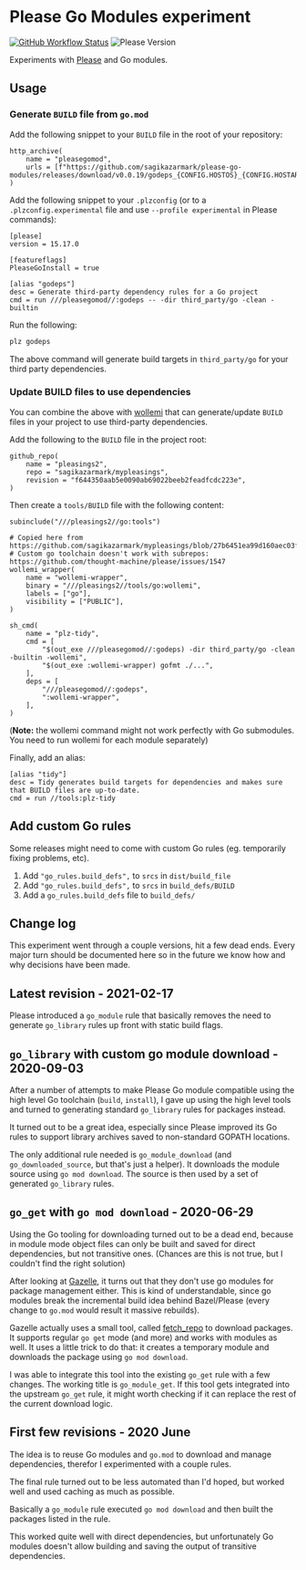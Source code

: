 # Please Go Modules experiment

[![GitHub Workflow Status](https://img.shields.io/github/workflow/status/sagikazarmark/please-go-modules/CI?style=flat-square)](https://github.com/sagikazarmark/please-go-modules/actions?query=workflow%3ACI)
![Please Version](https://img.shields.io/badge/please%20version-%3E=15.17.0-B879FF.svg?style=flat-square)

Experiments with [Please](https://please.build) and Go modules.


## Usage

### Generate `BUILD` file from `go.mod`

Add the following snippet to your `BUILD` file in the root of your repository:

```starlark
http_archive(
    name = "pleasegomod",
    urls = [f"https://github.com/sagikazarmark/please-go-modules/releases/download/v0.0.19/godeps_{CONFIG.HOSTOS}_{CONFIG.HOSTARCH}.tar.gz"],
)
```

Add the following snippet to your `.plzconfig` (or to a `.plzconfig.experimental` file and use `--profile experimental` in Please commands):

```
[please]
version = 15.17.0

[featureflags]
PleaseGoInstall = true

[alias "godeps"]
desc = Generate third-party dependency rules for a Go project
cmd = run ///pleasegomod//:godeps -- -dir third_party/go -clean -builtin
```

Run the following:

```bash
plz godeps
```

The above command will generate build targets in `third_party/go` for your third party dependencies.


### Update BUILD files to use dependencies

You can combine the above with [wollemi](https://github.com/tcncloud/wollemi) that can generate/update
`BUILD` files in your project to use third-party dependencies.

Add the following to the `BUILD` file in the project root:

```starlark
github_repo(
    name = "pleasings2",
    repo = "sagikazarmark/mypleasings",
    revision = "f644350aab5e0090ab69022beeb2feadfcdc223e",
)
```

Then create a `tools/BUILD` file with the following content:

```starlark
subinclude("///pleasings2//go:tools")

# Copied here from https://github.com/sagikazarmark/mypleasings/blob/27b6451ea99d160aec03f242be5261978770b4e1/tools/go/BUILD
# Custom go toolchain doesn't work with subrepos: https://github.com/thought-machine/please/issues/1547
wollemi_wrapper(
    name = "wollemi-wrapper",
    binary = "///pleasings2//tools/go:wollemi",
    labels = ["go"],
    visibility = ["PUBLIC"],
)

sh_cmd(
    name = "plz-tidy",
    cmd = [
        "$(out_exe ///pleasegomod//:godeps) -dir third_party/go -clean -builtin -wollemi",
        "$(out_exe :wollemi-wrapper) gofmt ./...",
    ],
    deps = [
        "///pleasegomod//:godeps",
        ":wollemi-wrapper",
    ],
)
```

(**Note:** the wollemi command might not work perfectly with Go submodules. You need to run wollemi for each module separately)

Finally, add an alias:

```
[alias "tidy"]
desc = Tidy generates build targets for dependencies and makes sure that BUILD files are up-to-date.
cmd = run //tools:plz-tidy
```


## Add custom Go rules

Some releases might need to come with custom Go rules (eg. temporarily fixing problems, etc).

1. Add `"go_rules.build_defs",` to `srcs` in `dist/build_file`
1. Add `"go_rules.build_defs",` to `srcs` in `build_defs/BUILD`
2. Add a `go_rules.build_defs` file to `build_defs/`


## Change log

This experiment went through a couple versions, hit a few dead ends.
Every major turn should be documented here so in the future we know how and why decisions have been made.


## Latest revision - 2021-02-17

Please introduced a `go_module` rule that basically removes the need to generate `go_library`
rules up front with static build flags.


## `go_library` with custom go module download - 2020-09-03

After a number of attempts to make Please Go module compatible using the high level Go toolchain (`build`, `install`),
I gave up using the high level tools and turned to generating standard `go_library` rules for packages instead.

It turned out to be a great idea, especially since Please improved its Go rules to support library archives saved to non-standard GOPATH locations.

The only additional rule needed is `go_module_download` (and `go_downloaded_source`, but that's just a helper).
It downloads the module source using `go mod download`. The source is then used by a set of generated `go_library` rules.


## `go_get` with `go mod download` - 2020-06-29

Using the Go tooling for downloading turned out to be a dead end,
because in module mode object files can only be built and saved for direct dependencies, but not transitive ones.
(Chances are this is not true, but I couldn't find the right solution)

After looking at [Gazelle](https://github.com/bazelbuild/bazel-gazelle), it turns out that they don't use go modules for package management either.
This is kind of understandable, since go modules break the incremental build idea behind Bazel/Please (every change to `go.mod` would result it massive rebuilds).

Gazelle actually uses a small tool, called [fetch_repo](https://github.com/bazelbuild/bazel-gazelle/tree/5c00b77/cmd/fetch_repo) to download packages.
It supports regular `go get` mode (and more) and works with modules as well. It uses a little trick to do that: it creates a temporary module and downloads the package using `go mod download`.

I was able to integrate this tool into the existing `go_get` rule with a few changes. The working title is `go_module_get`.
If this tool gets integrated into the upstream `go_get` rule, it might worth checking if it can replace the rest of the current download logic.


## First few revisions - 2020 June

The idea is to reuse Go modules and `go.mod` to download and manage dependencies,
therefor I experimented with a couple rules.

The final rule turned out to be less automated than I'd hoped,
but worked well and used caching as much as possible.

Basically a `go_module` rule executed `go mod download` and then built the packages listed in the rule.

This worked quite well with direct dependencies, but unfortunately Go modules doesn't allow building and saving the output of transitive dependencies.
